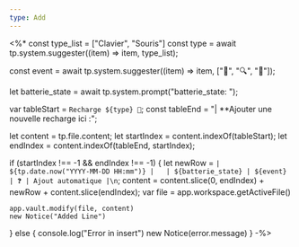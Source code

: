 ```yaml
---
type: Add
---
```

<%*
const type_list = ["Clavier", "Souris"]
const type = await tp.system.suggester((item) => item, type_list);

const event = await tp.system.suggester((item) => item, ["🔌", "🔍", "🛑"]);

let batterie_state = await tp.system.prompt("batterie_state: ");

var tableStart = `Recharge ${type} 🔌`;
const tableEnd = "| **Ajouter une nouvelle recharge ici :";

let content = tp.file.content;
let startIndex = content.indexOf(tableStart);
let endIndex = content.indexOf(tableEnd, startIndex);

if (startIndex !== -1 && endIndex !== -1) {
	let newRow = `| ${tp.date.now("YYYY-MM-DD HH:mm")} |   | ${batterie_state} | ${event} | ❓ | Ajout automatique |\n`;
	content = content.slice(0, endIndex) + newRow + content.slice(endIndex);
	var file = app.workspace.getActiveFile()

	app.vault.modify(file, content)
	new Notice("Added Line")
} else {
		console.log("Error in insert")
		new Notice(error.message)
}
-%>